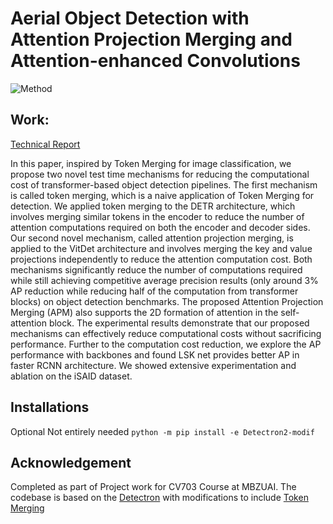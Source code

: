 
# Aerial Object Detection with Attention Projection Merging and Attention-enhanced Convolutions

![Method](https://github.com/JosephGeoBenjamin/rise-of-the-puppies/releases/download/Docs-1.0/MBZ-CV703_image.png)


## Work:
[Technical Report](https://docs.google.com/viewer?url=https://github.com/JosephGeoBenjamin/rise-of-the-puppies/releases/download/Docs-1.0/CV703_Project_FinalReport.pdf)


In this paper, inspired by Token Merging for image classification, we propose two novel test time mechanisms for reducing the computational cost of transformer-based object detection pipelines. The first mechanism is called token merging, which is a naive application of Token Merging for detection. We applied token merging to the DETR architecture, which involves merging similar tokens in the encoder to reduce the number of attention computations required on both the encoder and decoder sides. Our second novel mechanism, called attention projection merging, is applied to the VitDet architecture and involves merging the key and value projections independently to reduce the attention computation cost. Both mechanisms significantly reduce the number of computations required while still achieving competitive average precision results (only around 3% AP reduction while reducing half of the computation from transformer blocks) on object detection benchmarks. The proposed Attention Projection Merging (APM) also supports the 2D formation of attention in the self-attention block. The experimental results demonstrate that our proposed mechanisms can effectively reduce computational costs without sacrificing performance. Further to the computation cost reduction, we explore the AP performance with backbones and found LSK net provides better AP in faster RCNN architecture. We showed extensive experimentation and ablation on the iSAID dataset.


## Installations

Optional Not entirely needed
`python -m pip install -e Detectron2-modif`

## Acknowledgement
Completed as part of Project work for CV703 Course at MBZUAI. The codebase is based on the [Detectron](https://github.com/facebookresearch/detectron2) with modifications to include [Token Merging](https://github.com/facebookresearch/ToMe)
